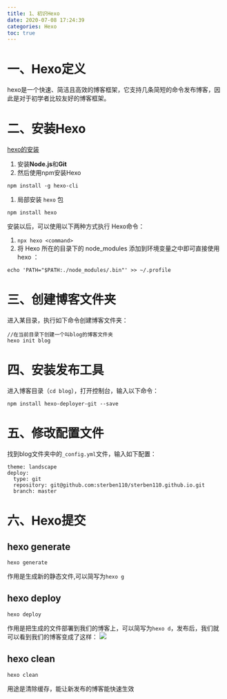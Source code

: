 ```yaml
---
title: 1、初识Hexo
date: 2020-07-08 17:24:39
categories: Hexo
toc: true
---
```

# 一、Hexo定义
hexo是一个快速、简洁且高效的博客框架，它支持几条简短的命令发布博客，因此是对于初学者比较友好的博客框架。

# 二、安装Hexo
[hexo的安装](https://hexo.io/zh-cn/docs/#%E5%AE%89%E8%A3%85-Hexo)

1. 安装**Node.js**和**Git**
1. 然后使用npm安装Hexo
```
npm install -g hexo-cli
```
1. 局部安装 `hexo` 包
```
npm install hexo
```

安装以后，可以使用以下两种方式执行 Hexo命令：
1. `npx hexo <command>`
1. 将 Hexo 所在的目录下的 node_modules 添加到环境变量之中即可直接使用 hexo ：
```
echo 'PATH="$PATH:./node_modules/.bin"' >> ~/.profile
```

# 三、创建博客文件夹
进入某目录，执行如下命令创建博客文件夹：
```
//在当前目录下创建一个叫blog的博客文件夹
hexo init blog
```

# 四、安装发布工具
进入博客目录（`cd blog`），打开控制台，输入以下命令：
```
npm install hexo-deployer-git --save
```


# 五、修改配置文件
找到blog文件夹中的`_config.yml`文件，输入如下配置：
```
theme: landscape
deploy:
  type: git  
  repository: git@github.com:sterben110/sterben110.github.io.git  
  branch: master
```

# 六、Hexo提交
## hexo generate
```
hexo generate
```
作用是生成新的静态文件,可以简写为`hexo g`
## hexo deploy
```
hexo deploy
```
作用是把生成的文件部署到我们的博客上，可以简写为`hexo d`，发布后，我们就可以看到我们的博客变成了这样：
![](https://cdn.nlark.com/yuque/0/2020/png/437282/1594185106908-7ab390a4-e0fc-45bc-a0c0-4b04b20d7392.png#align=left&display=inline&height=1302&margin=%5Bobject%20Object%5D&originHeight=1302&originWidth=2524&size=0&status=done&style=none&width=2524)
## hexo clean
```
hexo clean
```
用途是清除缓存，能让新发布的博客能快速生效
